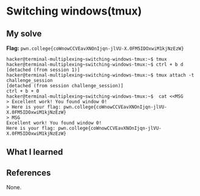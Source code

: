 # Switching windows(tmux)


## My solve
**Flag:** `pwn.college{coWnowCCVEavXNOnIjqn-jlVU-X.0FM5IDOxwiM1kjNzEzW}`


```
hacker@terminal-multiplexing~switching-windows-tmux:~$ tmux
hacker@terminal-multiplexing~switching-windows-tmux:~$ ctrl + b d
[detached (from session 1)]
hacker@terminal-multiplexing~switching-windows-tmux:~$ tmux attach -t challenge_session
[detached (from session challenge_session)]
ctrl + b + 0
hacker@terminal-multiplexing~switching-windows-tmux:~$  cat <<MSG
> Excellent work! You found window 0!
> Here is your flag: pwn.college{coWnowCCVEavXNOnIjqn-jlVU-X.0FM5IDOxwiM1kjNzEzW}
> MSG
Excellent work! You found window 0!
Here is your flag: pwn.college{coWnowCCVEavXNOnIjqn-jlVU-X.0FM5IDOxwiM1kjNzEzW}
```

## What I learned


## References 
None.
